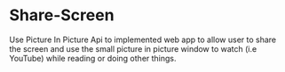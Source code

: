 # Share-Screen
Use Picture In Picture Api to implemented web app to allow user to share the screen and use the small picture in  picture window to watch (i.e YouTube) while reading or doing other things.
